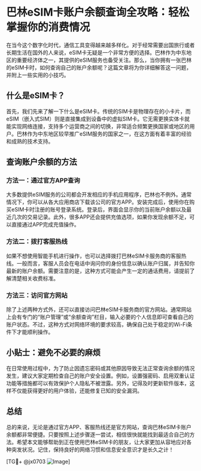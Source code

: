 # 巴林eSIM卡账户余额查询全攻略：轻松掌握你的消费情况

在当今这个数字化时代，通信工具变得越来越多样化。对于经常需要出国旅行或者长期生活在国外的人来说，eSIM卡无疑是一个非常方便的选择。巴林作为中东地区的重要经济体之一，其提供的eSIM服务也备受关注。那么，当你拥有一张巴林的eSIM卡时，如何查询自己的账户余额呢？这篇文章将为你详细解答这一问题，并附上一些实用的小技巧。

## 什么是eSIM卡？

首先，我们先来了解一下什么是eSIM卡。传统的SIM卡是物理存在的小卡片，而eSIM（嵌入式SIM）则是直接集成到设备中的虚拟SIM卡。它无需更换实体卡就能实现网络连接，支持多个运营商之间的切换，非常适合频繁更换国家或地区的用户。巴林作为中东地区较早推广eSIM服务的国家之一，在这方面有着丰富的经验和成熟的技术支持。

## 查询账户余额的方法

### 方法一：通过官方APP查询

大多数提供eSIM服务的公司都会开发相应的手机应用程序，巴林也不例外。通常情况下，你可以从各大应用商店下载该公司的官方APP。安装完成后，使用你在购买eSIM卡时注册的账号登录系统。登录后，界面会显示你的当前账户余额以及最近几次的交易记录。此外，很多APP还会提供充值选项，如果你发现余额不足，可以直接通过APP完成充值操作。

### 方法二：拨打客服热线

如果不想使用智能手机进行操作，也可以选择拨打巴林eSIM卡服务商的客服热线。一般而言，客服人员会在电话中询问你的身份信息以确认账户归属，并告知你最新的账户余额。需要注意的是，这种方式可能会产生一定的通话费用，请提前了解清楚相关收费标准。

### 方法三：访问官方网站

除了上述两种方式外，还可以直接访问巴林eSIM卡服务商的官方网站。通常网站上会有专门的“账户管理”或“余额查询”栏目，输入必要的个人信息即可查看自己的账户状态。不过，这种方式对网络环境的要求较高，确保自己处于稳定的Wi-Fi条件下才能顺利操作。

## 小贴士：避免不必要的麻烦

在日常使用过程中，为了防止因遗忘密码或其他原因导致无法正常查询余额的情况发生，建议大家定期检查自己的账户安全设置。例如，设置强密码、启用双重认证功能等措施都可以有效保护个人隐私不被泄露。另外，记得及时更新软件版本，这样不仅能获得更好的用户体验，还能修复已知的安全漏洞。

## 总结

总的来说，无论是通过官方APP、客服热线还是官方网站，查询巴林eSIM卡账户余额都非常便捷。只要按照上述步骤逐一尝试，相信很快就能找到最适合自己的方法。希望本文能够帮助到正在使用巴林eSIM卡的朋友，让大家更加从容地应对各种突发状况。记住，保持良好的网络习惯和信息安全意识才是长久之计！

[TG💪+ @jx0703 ![Image](https://github.com/user-attachments/assets/dbca1d08-cadb-493c-b0ec-ad6f7a83f270)]